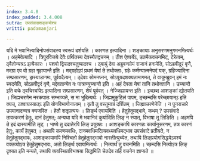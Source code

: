 ```yaml
---
index: 3.4.8
index_padded: 3.4.008
sutra: उपसंवादाशङ्कयोश्च
vritti: padamanjari

---
```

  यदि मे भवानित्यादिनोपसंवादस्य स्वरूपं दर्शयति । कारणत इत्यादिना । शङ्कायाः अनुसरणमनुगमनमित्यर्थः । अहमेवेत्यादि । त्रिपुरविजये देवैः प्रर्थितस्य देवस्यैतद्वचनम् । ठीश ऐश्वर्येऽ, उतमैकवचनमिट्, टेरेत्वम्, ठ्वैतोन्यत्रऽ इत्यैकारः । पशवो द्विपादश्चतुष्पादश्च । ठ्वायुं देवा अब्रुवन्सोमं राजानं हनामेति, सोऽब्रवीदूरं वृणै, मदग्रा एव वो ग्रहा गृहायान्तै इति । मद्ग्रहोऽग्रं प्रथमं येषां ते तथोक्ताः, ग्रहेः कर्मण्यात्मनेपदं यक्, ग्रहिज्यादिना सम्प्रसारणम्, झस्याडागमः, पूर्ववदैत्यम् । ठ्देवाः सोममघ्नन्, सोऽपूयदशक्यतामागमत्, ते वायुमब्रुवन् इमं नः स्वदयेति, सोऽब्रवीद्वरं वृणै, मद्देवतान्येव वः पात्राण्युच्यान्तै इति । अहं देवता येषां तानि तथोक्तानि । उच्यान्तै इति वचेः ठ्वचिस्वपिऽ इत्यादिना सम्प्रसारणम्, शेषं पूर्ववत् । नेज्जिह्यायन्त इति । इच्छब्द आशङ्कां द्योतयति । जिह्मचरणेन नरकपातः सम्भाव्यते, स मा भूदित्यर्थः । जिह्ममुकुटिलं पापम्, ठ्च्छन्दसि परेच्छायाम्ऽ इति क्यच्, ठश्वाघस्यात्ऽ इति योगविभागोनात्वम् । वृतौ तु वस्तुमात्रं दर्शितम् । जिह्माचरणेनेति । न पुनराचारे उपमानादन्यत्र क्यजस्ति । हेतौ शतृप्रत्ययः । लिर्ङ्थ एवायमिति । हेतुहेतुमद्भावे, कथम् ? उपसंवादे तावत्करणं हेतुः, दानं हेतुमत्; अन्यथा यदि मे भवानिदं कुर्यादिति लिङ् न स्यात्, विभाषा तु लिङिति । अहमपि ते इदं दास्यामीति लृट् । भाष्ये तु ददातेरपि लिङ् प्रयुक्तः । आशङ्कापि कारणतः कार्यानुसरणम्, तत्र कारणं हेतुः, कार्यं हेतुमत् । अथापि करणमवधिः, दानमवधिमदित्यवध्यवधिमद्भाव उपसंवादे प्रतीयते, न हेतुहेतुमद्भावः, आशङ्कायामपि निश्चितो हेतुहेतुमद्भावो नास्तीत्युच्येत, तथापि लिङ्प्रयोगसिद्धयेऽवश्यं वक्तव्योऽत्र हेतुहेतुमद्भावः, अतो लिर्ङ्थ एवायमित्यर्थः । नित्यार्थं तु वचनमिति । च्छन्दसि नित्योऽत्र लिङ् दृश्यत इति मन्यते, तथापि व्यवस्थितविभाषया सिद्धमिति चेतदेव तर्हि वचनेन ज्ञाप्यते ॥